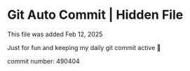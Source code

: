 # Git Auto Commit | Hidden File

This file was added Feb 12, 2025

Just for fun and keeping my daily git commit active 🤪

commit number: 490404
